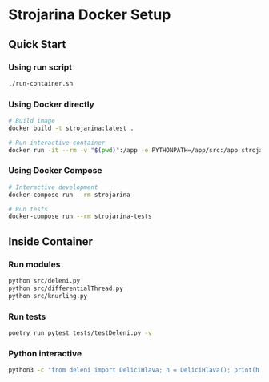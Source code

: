 # Strojarina Docker Setup

## Quick Start

### Using run script
```bash
./run-container.sh
```

### Using Docker directly
```bash
# Build image
docker build -t strojarina:latest .

# Run interactive container
docker run -it --rm -v "$(pwd)":/app -e PYTHONPATH=/app/src:/app strojarina:latest /bin/bash
```

### Using Docker Compose
```bash
# Interactive development
docker-compose run --rm strojarina

# Run tests
docker-compose run --rm strojarina-tests
```

## Inside Container

### Run modules
```bash
python src/deleni.py
python src/differentialThread.py
python src/knurling.py
```

### Run tests
```bash
poetry run pytest tests/testDeleni.py -v
```

### Python interactive
```bash
python3 -c "from deleni import DeliciHlava; h = DeliciHlava(); print(h.vypocti_pocet_der(40))"
```
